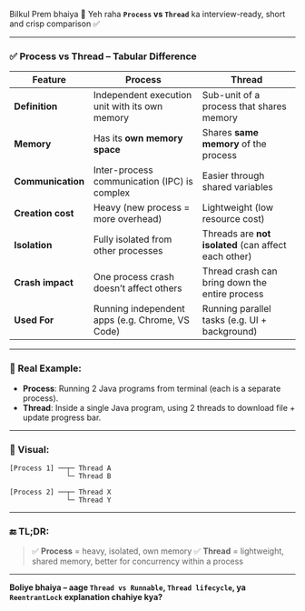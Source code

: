 Bilkul Prem bhaiya 🙏
Yeh raha **`Process` vs `Thread`** ka interview-ready, short and crisp comparison ✅

---

### ✅ **Process vs Thread – Tabular Difference**

| Feature           | **Process**                                     | **Thread**                                           |
| ----------------- | ----------------------------------------------- | ---------------------------------------------------- |
| **Definition**    | Independent execution unit with its own memory  | Sub-unit of a process that shares memory             |
| **Memory**        | Has its **own memory space**                    | Shares **same memory** of the process                |
| **Communication** | Inter-process communication (IPC) is complex    | Easier through shared variables                      |
| **Creation cost** | Heavy (new process = more overhead)             | Lightweight (low resource cost)                      |
| **Isolation**     | Fully isolated from other processes             | Threads are **not isolated** (can affect each other) |
| **Crash impact**  | One process crash doesn’t affect others         | Thread crash can bring down the entire process       |
| **Used For**      | Running independent apps (e.g. Chrome, VS Code) | Running parallel tasks (e.g. UI + background)        |

---

### 🔹 Real Example:

* **Process**: Running 2 Java programs from terminal (each is a separate process).
* **Thread**: Inside a single Java program, using 2 threads to download file + update progress bar.

---

### 🧠 Visual:

```
[Process 1] ──┬─ Thread A
              └─ Thread B

[Process 2] ──┬─ Thread X
              └─ Thread Y
```

---

### 🔚 TL;DR:

> ✅ **Process** = heavy, isolated, own memory
> ✅ **Thread** = lightweight, shared memory, better for concurrency within a process

---

**Boliye bhaiya – aage `Thread vs Runnable`, `Thread lifecycle`, ya `ReentrantLock` explanation chahiye kya?**
